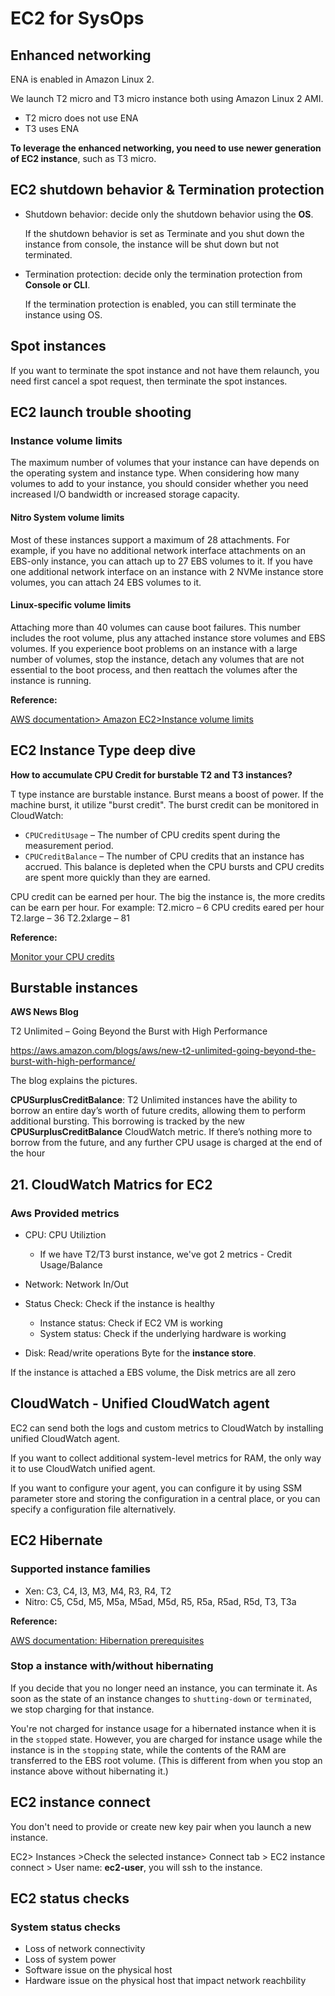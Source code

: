 # EC2 for SysOps

## Enhanced networking

ENA is enabled in Amazon Linux 2. 

We launch T2 micro and T3 micro instance both using Amazon Linux 2 AMI.

*  T2 micro does not use ENA
* T3 uses ENA

**To leverage the enhanced networking, you need to use newer generation of EC2 instance**, such as T3 micro.

## EC2 shutdown behavior & Termination protection

* Shutdown behavior: decide only the shutdown behavior using the **OS**. 

  If the shutdown behavior is set as Terminate and you shut down the instance from console, the instance will be shut down but not terminated. 

* Termination protection: decide only the termination protection from **Console or CLI**. 

  If the termination protection is enabled, you can still terminate the instance using OS. 

## Spot instances  

If you want to terminate the spot instance and not have them relaunch, you need first cancel a spot request, then terminate the spot instances. 

## EC2 launch trouble shooting

### Instance volume limits

The maximum number of volumes that your instance can have depends on the operating system and instance type. When considering how many volumes to add to your instance, you should consider whether you need increased I/O bandwidth or increased storage capacity.

#### Nitro System volume limits

Most of these instances support a maximum of 28 attachments. For example, if you have no additional network interface attachments on an EBS-only instance, you can attach up to 27 EBS volumes to it. If you have one additional network interface on an instance with 2 NVMe instance store volumes, you can attach 24 EBS volumes to it.

#### Linux-specific volume limits

Attaching more than 40 volumes can cause boot failures. This number includes the root volume, plus any attached instance store volumes and EBS volumes. If you experience boot problems on an instance with a large number of volumes, stop the instance, detach any volumes that are not essential to the boot process, and then reattach the volumes after the instance is running.

**Reference:**

[AWS documentation> Amazon EC2>Instance volume limits](https://docs.aws.amazon.com/AWSEC2/latest/UserGuide/volume_limits.html)

## EC2 Instance Type deep dive
**How to accumulate CPU Credit for burstable T2 and T3 instances?**

T type instance are burstable instance. Burst means a boost of power. If the machine burst, it utilize "burst credit". The burst credit can be monitored in CloudWatch:

- `CPUCreditUsage` – The number of CPU credits spent during the measurement period.
- `CPUCreditBalance` – The number of CPU credits that an instance has accrued. This balance is depleted when the CPU bursts and CPU credits are spent more quickly than they are earned.

CPU credit can be earned per hour. The big the instance is, the more credits can be earn per hour. 
For example:
T2.micro – 6 CPU credits eared per hour
T2.large – 36
T2.2xlarge – 81

**Reference:**

[Monitor your CPU credits](https://docs.aws.amazon.com/AWSEC2/latest/UserGuide/burstable-performance-instances-monitoring-cpu-credits.html)

## Burstable instances

**AWS News Blog**

T2 Unlimited – Going Beyond the Burst with High Performance

https://aws.amazon.com/blogs/aws/new-t2-unlimited-going-beyond-the-burst-with-high-performance/

The blog explains the pictures.

**CPUSurplusCreditBalance**: T2 Unlimited instances have the ability to borrow an entire day’s worth of future credits, allowing them to perform additional bursting. This borrowing is tracked by the new **CPUSurplusCreditBalance** CloudWatch metric.  If there’s nothing more to borrow from the future, and any further CPU usage is charged at the end of the hour



## 21. CloudWatch Matrics for EC2

### Aws Provided metrics

* CPU: CPU Utiliztion
  * If we have T2/T3 burst instance, we've got 2 metrics - Credit Usage/Balance 
* Network: Network In/Out

* Status Check: Check if the instance is healthy
  * Instance status: Check if EC2 VM is working
  * System status: Check if the underlying hardware is working

* Disk: Read/write operations Byte for the **instance store**. 

If the instance is attached a EBS volume, the Disk metrics are all zero



## CloudWatch - Unified CloudWatch agent

EC2 can send both the logs and custom metrics to CloudWatch by installing unified CloudWatch agent.

If you want to collect additional system-level metrics for RAM, the only way it to use CloudWatch unified agent.

If you want to configure your agent, you can configure it by using SSM parameter store and storing the configuration in a central place, or you can specify a configuration file alternatively. 



## EC2 Hibernate 

### Supported instance families

- Xen: C3, C4, I3, M3, M4, R3, R4, T2
- Nitro: C5, C5d, M5, M5a, M5ad, M5d, R5, R5a, R5ad, R5d, T3, T3a

**Reference:**

[AWS documentation: Hibernation prerequisites](https://docs.aws.amazon.com/AWSEC2/latest/UserGuide/hibernating-prerequisites.html#hibernation-prereqs-supported-instance-families)

### Stop a instance with/without hibernating

If you decide that you no longer need an instance, you can terminate it. As soon as the state of an instance changes to `shutting-down` or `terminated`, we stop charging for that instance. 

You're not charged for instance usage for a hibernated instance when it is in the `stopped` state. However, you are charged for instance usage while the instance is in the `stopping` state, while the contents of the RAM are transferred to the EBS root volume. (This is different from when you stop an instance above without hibernating it.)

## EC2 instance connect

You don't need to provide or create new key pair when you launch a new instance. 

EC2> Instances >Check the selected instance> Connect tab > EC2 instance connect > User name: **ec2-user**, you will ssh to the instance. 

## EC2 status checks

### System status checks

* Loss of network connectivity
* Loss of system power
* Software issue on the physical host
* Hardware issue on the physical host that impact network reachbility

### 

